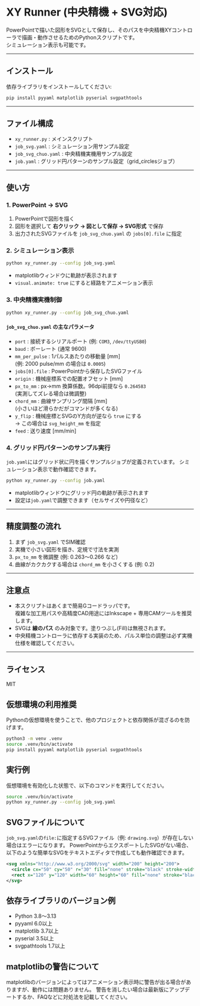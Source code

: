# XY Runner (中央精機 + SVG対応)

PowerPointで描いた図形をSVGとして保存し、そのパスを中央精機XYコントローラで描画・動作させるためのPythonスクリプトです。  
シミュレーション表示も可能です。

---

## インストール

依存ライブラリをインストールしてください:

```bash
pip install pyyaml matplotlib pyserial svgpathtools
```

---

## ファイル構成

- `xy_runner.py` : メインスクリプト
- `job_svg.yaml` : シミュレーション用サンプル設定
- `job_svg_chuo.yaml` : 中央精機実機用サンプル設定
- `job.yaml` : グリッド円パターンのサンプル設定（grid_circlesジョブ）

---

## 使い方

### 1. PowerPoint → SVG
1. PowerPointで図形を描く
2. 図形を選択して **右クリック → 図として保存 → SVG形式** で保存
3. 出力されたSVGファイルを `job_svg_chuo.yaml` の `jobs[0].file` に指定

### 2. シミュレーション表示
```bash
python xy_runner.py --config job_svg.yaml
```
- matplotlibウィンドウに軌跡が表示されます
- `visual.animate: true` にすると経路をアニメーション表示

### 3. 中央精機実機制御
```bash
python xy_runner.py --config job_svg_chuo.yaml
```

#### `job_svg_chuo.yaml` の主なパラメータ
- `port` : 接続するシリアルポート (例: `COM3`, `/dev/ttyUSB0`)
- `baud` : ボーレート (通常 9600)
- `mm_per_pulse` : 1パルスあたりの移動量 [mm]  
  (例: 2000 pulse/mm の場合は `0.0005`)
- `jobs[0].file` : PowerPointから保存したSVGファイル
- `origin` : 機械座標系での配置オフセット [mm]
- `px_to_mm` : px→mm 換算係数。96dpi前提なら `0.264583`  
  (実測してズレる場合は微調整)
- `chord_mm` : 曲線サンプリング間隔 [mm]  
  (小さいほど滑らかだがコマンドが多くなる)
- `y_flip` : 機械座標とSVGのY方向が逆なら `true` にする  
  → この場合は `svg_height_mm` を指定
- `feed` : 送り速度 [mm/min]

### 4. グリッド円パターンのサンプル実行

`job.yaml`にはグリッド状に円を描くサンプルジョブが定義されています。
シミュレーション表示で動作確認できます。

```bash
python xy_runner.py --config job.yaml
```
- matplotlibウィンドウにグリッド円の軌跡が表示されます
- 設定は`job.yaml`で調整できます（セルサイズや円径など）

---

## 精度調整の流れ
1. まず `job_svg.yaml` でSIM確認
2. 実機で小さい図形を描き、定規で寸法を実測
3. `px_to_mm` を微調整 (例: 0.263〜0.266 など)
4. 曲線がカクカクする場合は `chord_mm` を小さくする (例: 0.2)

---

## 注意点
- 本スクリプトはあくまで簡易Gコードラッパです。  
  複雑な加工用パスや高精度CAD用途にはInkscape + 専用CAMツールを推奨します。
- SVGは **線のパス** のみ対象です。塗りつぶし(Fill)は無視されます。
- 中央精機コントローラに依存する実装のため、パルス単位の調整は必ず実機仕様を確認してください。

---

## ライセンス
MIT

## 仮想環境の利用推奨

Pythonの仮想環境を使うことで、他のプロジェクトと依存関係が混ざるのを防げます。

```bash
python3 -m venv .venv
source .venv/bin/activate
pip install pyyaml matplotlib pyserial svgpathtools
```

## 実行例

仮想環境を有効化した状態で、以下のコマンドを実行してください。

```bash
source .venv/bin/activate
python xy_runner.py --config job_svg.yaml
```

## SVGファイルについて

`job_svg.yaml`の`file:`に指定するSVGファイル（例: `drawing.svg`）が存在しない場合はエラーになります。
PowerPointからエクスポートしたSVGがない場合、以下のような簡単なSVGをテキストエディタで作成しても動作確認できます。

```xml
<svg xmlns="http://www.w3.org/2000/svg" width="200" height="200">
  <circle cx="50" cy="50" r="30" fill="none" stroke="black" stroke-width="2"/>
  <rect x="120" y="120" width="60" height="60" fill="none" stroke="black" stroke-width="2"/>
</svg>
```

## 依存ライブラリのバージョン例

- Python 3.8〜3.13
- pyyaml 6.0以上
- matplotlib 3.7以上
- pyserial 3.5以上
- svgpathtools 1.7以上

## matplotlibの警告について

matplotlibのバージョンによってはアニメーション表示時に警告が出る場合がありますが、動作には問題ありません。
警告を消したい場合は最新版にアップデートするか、FAQなどに対処法を記載してください。
